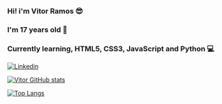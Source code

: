 ### Hi! i'm Vitor Ramos 😎
### I'm 17 years old 🎇
### Currently learning, HTML5, CSS3, JavaScript and Python 💻


[![Linkedin](https://img.shields.io/badge/LinkedIn-0077B5?style=for-the-badge&logo=linkedin&logoColor=white)](https://www.linkedin.com/in/vitor-eliel-42a764234/)

[![Vitor GitHub stats](https://github-readme-stats.vercel.app/api?username=VitorRamos204&theme=midnight-purple)](https://github.com/VitorRamos204)

[![Top Langs](https://github-readme-stats.vercel.app/api/top-langs/?username=VitorRamos204&theme=midnight-purple)](https://github.com/VitorRamos204)

